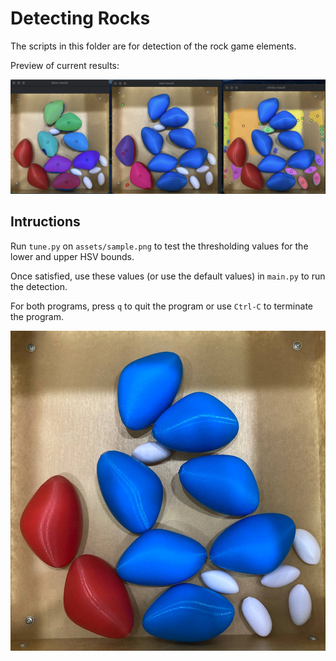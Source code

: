 # Detecting Rocks

The scripts in this folder are for detection of the rock game elements.

Preview of current results:

![Sample Result](assets/sample_result.png)

## Intructions

Run `tune.py` on `assets/sample.png` to test the thresholding values for the lower and upper HSV bounds.

Once satisfied, use these values (or use the default values) in `main.py` to run the detection.

For both programs, press `q` to quit the program or use `Ctrl-C` to terminate the program.

![Sample Image](assets/sample.png)